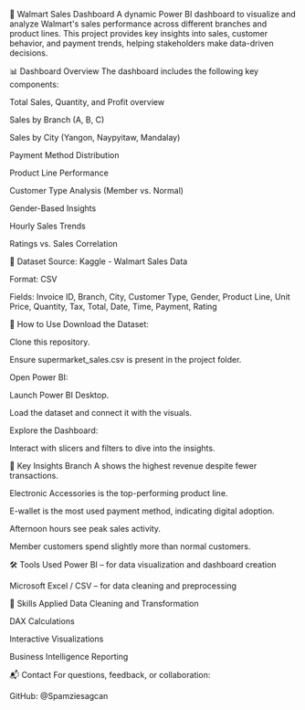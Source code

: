 🛒 Walmart Sales Dashboard
A dynamic Power BI dashboard to visualize and analyze Walmart's sales performance across different branches and product lines. This project provides key insights into sales, customer behavior, and payment trends, helping stakeholders make data-driven decisions.

📊 Dashboard Overview
The dashboard includes the following key components:

Total Sales, Quantity, and Profit overview

Sales by Branch (A, B, C)

Sales by City (Yangon, Naypyitaw, Mandalay)

Payment Method Distribution

Product Line Performance

Customer Type Analysis (Member vs. Normal)

Gender-Based Insights

Hourly Sales Trends

Ratings vs. Sales Correlation

📁 Dataset
Source: Kaggle - Walmart Sales Data

Format: CSV

Fields: Invoice ID, Branch, City, Customer Type, Gender, Product Line, Unit Price, Quantity, Tax, Total, Date, Time, Payment, Rating

🚀 How to Use
Download the Dataset:

Clone this repository.

Ensure supermarket_sales.csv is present in the project folder.

Open Power BI:

Launch Power BI Desktop.

Load the dataset and connect it with the visuals.

Explore the Dashboard:

Interact with slicers and filters to dive into the insights.

📌 Key Insights
Branch A shows the highest revenue despite fewer transactions.

Electronic Accessories is the top-performing product line.

E-wallet is the most used payment method, indicating digital adoption.

Afternoon hours see peak sales activity.

Member customers spend slightly more than normal customers.

🛠️ Tools Used
Power BI – for data visualization and dashboard creation

Microsoft Excel / CSV – for data cleaning and preprocessing

🧠 Skills Applied
Data Cleaning and Transformation

DAX Calculations

Interactive Visualizations

Business Intelligence Reporting

📬 Contact
For questions, feedback, or collaboration:

GitHub: @Spamziesagcan

